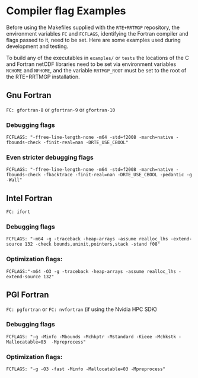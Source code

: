 # Compiler flag Examples

Before using the Makefiles supplied with the `RTE+RRTMGP` repository, the environment variables `FC` and
`FCFLAGS`, identifying the Fortran compiler and flags passed to it, need to be set. Here are some examples
used during development and testing.

To build any of the executables in `examples/` or `tests` the locations of the C and Fortran netCDF libraries
need to be set via environment variables `NCHOME` and `NFHOME`, and the variable `RRTMGP_ROOT` must be set to the
root of the RTE+RRTMGP installation.

## Gnu Fortran
`FC: gfortran-8` or `gfortran-9` or `gfortran-10`
### Debugging flags
`FCFLAGS: "-ffree-line-length-none -m64 -std=f2008 -march=native -fbounds-check -finit-real=nan -DRTE_USE_CBOOL"`  
### Even stricter debugging flags
`FCFLAGS: "-ffree-line-length-none -m64 -std=f2008 -march=native -fbounds-check -fbacktrace -finit-real=nan -DRTE_USE_CBOOL -pedantic -g -Wall"`  

## Intel Fortran
`FC: ifort`  
### Debugging flags
`FCFLAGS: "-m64 -g -traceback -heap-arrays -assume realloc_lhs -extend-source 132 -check bounds,uninit,pointers,stack -stand f08"`  
### Optimization flags:  
`FCFLAGS:"-m64 -O3 -g -traceback -heap-arrays -assume realloc_lhs -extend-source 132"`

## PGI Fortran
`FC: pgfortran` or `FC: nvfortran` (if using the Nvidia HPC SDK)
### Debugging flags
`FCFLAGS: "-g -Minfo -Mbounds -Mchkptr -Mstandard -Kieee -Mchkstk -Mallocatable=03  -Mpreprocess"`
### Optimization flags:  
`FCFLAGS: "-g -O3 -fast -Minfo -Mallocatable=03 -Mpreprocess"`
